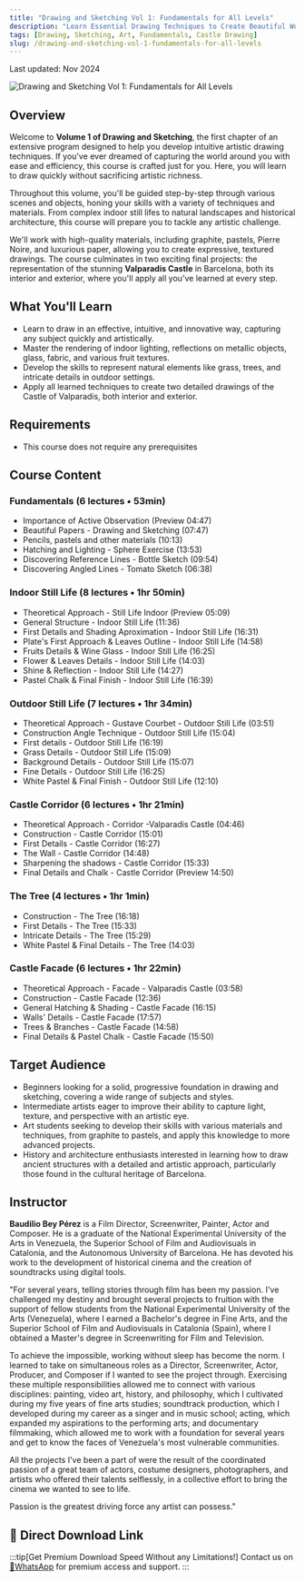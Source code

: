 ```yaml
---
title: "Drawing and Sketching Vol 1: Fundamentals for All Levels"
description: "Learn Essential Drawing Techniques to Create Beautiful Works of Art, Including a Stunning Castle. Complete drawing fundamentals course."
tags: [Drawing, Sketching, Art, Fundamentals, Castle Drawing]
slug: /drawing-and-sketching-vol-1-fundamentals-for-all-levels
---
```


Last updated: Nov 2024

![Drawing and Sketching Vol 1: Fundamentals for All Levels](https://img-c.udemycdn.com/course/240x135/4080328_addc_3.jpg)

## Overview

Welcome to **Volume 1 of Drawing and Sketching**, the first chapter of an extensive program designed to help you develop intuitive artistic drawing techniques. If you've ever dreamed of capturing the world around you with ease and efficiency, this course is crafted just for you. Here, you will learn to draw quickly without sacrificing artistic richness.

Throughout this volume, you'll be guided step-by-step through various scenes and objects, honing your skills with a variety of techniques and materials. From complex indoor still lifes to natural landscapes and historical architecture, this course will prepare you to tackle any artistic challenge.

We'll work with high-quality materials, including graphite, pastels, Pierre Noire, and luxurious paper, allowing you to create expressive, textured drawings. The course culminates in two exciting final projects: the representation of the stunning **Valparadis Castle** in Barcelona, both its interior and exterior, where you'll apply all you've learned at every step.

## What You'll Learn

- Learn to draw in an effective, intuitive, and innovative way, capturing any subject quickly and artistically.
- Master the rendering of indoor lighting, reflections on metallic objects, glass, fabric, and various fruit textures.
- Develop the skills to represent natural elements like grass, trees, and intricate details in outdoor settings.
- Apply all learned techniques to create two detailed drawings of the Castle of Valparadis, both interior and exterior.

## Requirements

- This course does not require any prerequisites

## Course Content

### Fundamentals (6 lectures • 53min)

- Importance of Active Observation (Preview 04:47)
- Beautiful Papers - Drawing and Sketching (07:47)
- Pencils, pastels and other materials (10:13)
- Hatching and Lighting - Sphere Exercise (13:53)
- Discovering Reference Lines - Bottle Sketch (09:54)
- Discovering Angled Lines - Tomato Sketch (06:38)

### Indoor Still Life (8 lectures • 1hr 50min)

- Theoretical Approach - Still Life Indoor (Preview 05:09)
- General Structure - Indoor Still Life (11:36)
- First Details and Shading Aproximation - Indoor Still Life (16:31)
- Plate's First Approach & Leaves Outline - Indoor Still Life (14:58)
- Fruits Details & Wine Glass - Indoor Still Life (16:25)
- Flower & Leaves Details - Indoor Still Life (14:03)
- Shine & Reflection - Indoor Still Life (14:27)
- Pastel Chalk & Final Finish - Indoor Still Life (16:39)

### Outdoor Still Life (7 lectures • 1hr 34min)

- Theoretical Approach - Gustave Courbet - Outdoor Still Life (03:51)
- Construction Angle Technique - Outdoor Still Life (15:04)
- First details - Outdoor Still Life (16:19)
- Grass Details - Outdoor Still Life (15:09)
- Background Details - Outdoor Still Life (15:07)
- Fine Details - Outdoor Still Life (16:25)
- White Pastel & Final Finish - Outdoor Still Life (12:10)

### Castle Corridor (6 lectures • 1hr 21min)

- Theoretical Approach - Corridor -Valparadis Castle (04:46)
- Construction - Castle Corridor (15:01)
- First Details - Castle Corridor (16:27)
- The Wall - Castle Corridor (14:48)
- Sharpening the shadows - Castle Corridor (15:33)
- Final Details and Chalk - Castle Corridor (Preview 14:50)

### The Tree (4 lectures • 1hr 1min)

- Construction - The Tree (16:18)
- First Details - The Tree (15:33)
- Intricate Details - The Tree (15:29)
- White Pastel & Final Details - The Tree (14:03)

### Castle Facade (6 lectures • 1hr 22min)

- Theoretical Approach - Facade - Valparadis Castle (03:58)
- Construction - Castle Facade (12:36)
- General Hatching & Shading - Castle Facade (16:15)
- Walls' Details - Castle Facade (17:57)
- Trees & Branches - Castle Facade (14:58)
- Final Details & Pastel Chalk - Castle Facade (15:50)

## Target Audience

- Beginners looking for a solid, progressive foundation in drawing and sketching, covering a wide range of subjects and styles.
- Intermediate artists eager to improve their ability to capture light, texture, and perspective with an artistic eye.
- Art students seeking to develop their skills with various materials and techniques, from graphite to pastels, and apply this knowledge to more advanced projects.
- History and architecture enthusiasts interested in learning how to draw ancient structures with a detailed and artistic approach, particularly those found in the cultural heritage of Barcelona.

## Instructor

**Baudilio Bey Pérez** is a Film Director, Screenwriter, Painter, Actor and Composer. He is a graduate of the National Experimental University of the Arts in Venezuela, the Superior School of Film and Audiovisuals in Catalonia, and the Autonomous University of Barcelona. He has devoted his work to the development of historical cinema and the creation of soundtracks using digital tools.

"For several years, telling stories through film has been my passion. I've challenged my destiny and brought several projects to fruition with the support of fellow students from the National Experimental University of the Arts (Venezuela), where I earned a Bachelor's degree in Fine Arts, and the Superior School of Film and Audiovisuals in Catalonia (Spain), where I obtained a Master's degree in Screenwriting for Film and Television.

To achieve the impossible, working without sleep has become the norm. I learned to take on simultaneous roles as a Director, Screenwriter, Actor, Producer, and Composer if I wanted to see the project through. Exercising these multiple responsibilities allowed me to connect with various disciplines: painting, video art, history, and philosophy, which I cultivated during my five years of fine arts studies; soundtrack production, which I developed during my career as a singer and in music school; acting, which expanded my aspirations to the performing arts; and documentary filmmaking, which allowed me to work with a foundation for several years and get to know the faces of Venezuela's most vulnerable communities.

All the projects I've been a part of were the result of the coordinated passion of a great team of actors, costume designers, photographers, and artists who offered their talents selflessly, in a collective effort to bring the cinema we wanted to see to life.

Passion is the greatest driving force any artist can possess."

 

## 🚀 Direct Download Link
:::tip[Get Premium Download Speed Without any Limitations!]
Contact us on [💬WhatsApp](https://wa.me/+8613237610083) for premium  access and support.
:::
